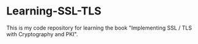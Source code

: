 # Learning-SSL-TLS
This is my code repository for learning the book "Implementing SSL / TLS with Cryptography and PKI".
